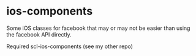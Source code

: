 ios-components
==============

Some iOS classes for facebook that may or may not be easier than using the facebook API directly.

Required scl-ios-components (see my other repo)

